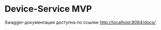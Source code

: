 # Device-Service MVP

Swagger-документация доступна по ссылке [http://localhost:8084/docs/](http://localhost:8084/docs/)